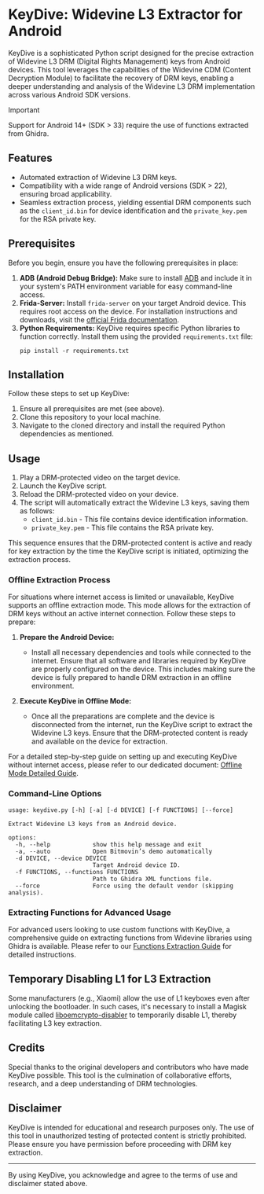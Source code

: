# KeyDive: Widevine L3 Extractor for Android

KeyDive is a sophisticated Python script designed for the precise extraction of Widevine L3 DRM (Digital Rights Management) keys from Android devices. This tool leverages the capabilities of the Widevine CDM (Content Decryption Module) to facilitate the recovery of DRM keys, enabling a deeper understanding and analysis of the Widevine L3 DRM implementation across various Android SDK versions.

> [!IMPORTANT]
> 
> Support for Android 14+ (SDK > 33) require the use of functions extracted from Ghidra.

## Features

- Automated extraction of Widevine L3 DRM keys.
- Compatibility with a wide range of Android versions (SDK > 22), ensuring broad applicability.
- Seamless extraction process, yielding essential DRM components such as the `client_id.bin` for device identification and the `private_key.pem` for the RSA private key.

## Prerequisites

Before you begin, ensure you have the following prerequisites in place:

1. **ADB (Android Debug Bridge):** Make sure to install [ADB](https://developer.android.com/studio/command-line/adb) and include it in your system's PATH environment variable for easy command-line access.
2. **Frida-Server:** Install `frida-server` on your target Android device. This requires root access on the device. For installation instructions and downloads, visit the [official Frida documentation](https://frida.re/docs/installation/).
3. **Python Requirements:** KeyDive requires specific Python libraries to function correctly. Install them using the provided `requirements.txt` file:
   ```shell
   pip install -r requirements.txt
   ```

## Installation

Follow these steps to set up KeyDive:

1. Ensure all prerequisites are met (see above).
2. Clone this repository to your local machine.
3. Navigate to the cloned directory and install the required Python dependencies as mentioned.

## Usage

1. Play a DRM-protected video on the target device.
2. Launch the KeyDive script.
3. Reload the DRM-protected video on your device.
4. The script will automatically extract the Widevine L3 keys, saving them as follows:
   - `client_id.bin` - This file contains device identification information.
   - `private_key.pem` - This file contains the RSA private key.

This sequence ensures that the DRM-protected content is active and ready for key extraction by the time the KeyDive script is initiated, optimizing the extraction process.

### Offline Extraction Process

For situations where internet access is limited or unavailable, KeyDive supports an offline extraction mode. This mode allows for the extraction of DRM keys without an active internet connection. Follow these steps to prepare:

1. **Prepare the Android Device:**
   - Install all necessary dependencies and tools while connected to the internet. Ensure that all software and libraries required by KeyDive are properly configured on the device. This includes making sure the device is fully prepared to handle DRM extraction in an offline environment.

2. **Execute KeyDive in Offline Mode:**
   - Once all the preparations are complete and the device is disconnected from the internet, run the KeyDive script to extract the Widevine L3 keys. Ensure that the DRM-protected content is ready and available on the device for extraction.

For a detailed step-by-step guide on setting up and executing KeyDive without internet access, please refer to our dedicated document: [Offline Mode Detailed Guide](./docs/Axinom/OFFLINE.md).

### Command-Line Options

```shell
usage: keydive.py [-h] [-a] [-d DEVICE] [-f FUNCTIONS] [--force]

Extract Widevine L3 keys from an Android device.

options:
  -h, --help            show this help message and exit
  -a, --auto            Open Bitmovin’s demo automatically
  -d DEVICE, --device DEVICE
                        Target Android device ID.
  -f FUNCTIONS, --functions FUNCTIONS
                        Path to Ghidra XML functions file.
  --force               Force using the default vendor (skipping analysis).

```

### Extracting Functions for Advanced Usage

For advanced users looking to use custom functions with KeyDive, a comprehensive guide on extracting functions from Widevine libraries using Ghidra is available. Please refer to our [Functions Extraction Guide](./docs/FUNCTIONS.md) for detailed instructions.

## Temporary Disabling L1 for L3 Extraction

Some manufacturers (e.g., Xiaomi) allow the use of L1 keyboxes even after unlocking the bootloader. In such cases, it's necessary to install a Magisk module called [liboemcrypto-disabler](https://github.com/hzy132/liboemcryptodisabler) to temporarily disable L1, thereby facilitating L3 key extraction.

## Credits

Special thanks to the original developers and contributors who have made KeyDive possible. This tool is the culmination of collaborative efforts, research, and a deep understanding of DRM technologies. 

## Disclaimer

KeyDive is intended for educational and research purposes only. The use of this tool in unauthorized testing of protected content is strictly prohibited. Please ensure you have permission before proceeding with DRM key extraction.

---

By using KeyDive, you acknowledge and agree to the terms of use and disclaimer stated above.
